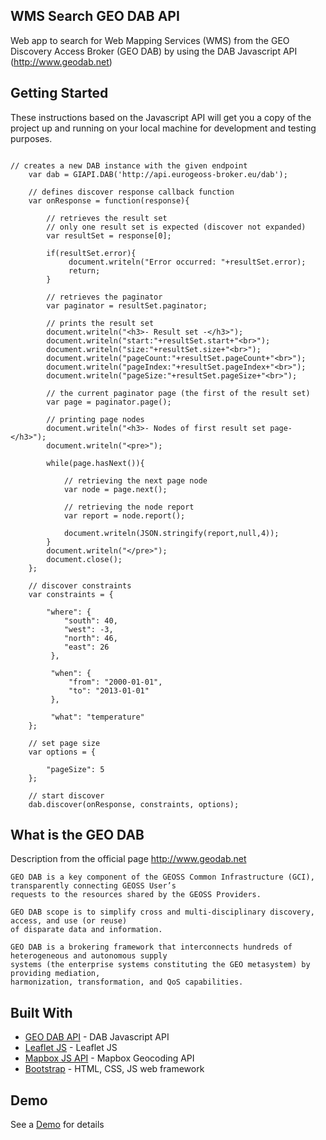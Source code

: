 ## WMS Search GEO DAB API

Web app to search for Web Mapping Services (WMS) from the GEO Discovery Access Broker (GEO DAB) by using the DAB Javascript API (http://www.geodab.net)

## Getting Started

These instructions based on the Javascript API will get you a copy of the project up and running on your local machine for development and testing purposes.

```

// creates a new DAB instance with the given endpoint
    var dab = GIAPI.DAB('http://api.eurogeoss-broker.eu/dab');

    // defines discover response callback function
    var onResponse = function(response){
    	
    	// retrieves the result set
    	// only one result set is expected (discover not expanded)     
        var resultSet = response[0];
    	
    	if(resultSet.error){
    	     document.writeln("Error occurred: "+resultSet.error); 
             return;
        }
        
        // retrieves the paginator   
        var paginator = resultSet.paginator;
                        
        // prints the result set
        document.writeln("<h3>- Result set -</h3>");
        document.writeln("start:"+resultSet.start+"<br>"); 
        document.writeln("size:"+resultSet.size+"<br>"); 
        document.writeln("pageCount:"+resultSet.pageCount+"<br>"); 
        document.writeln("pageIndex:"+resultSet.pageIndex+"<br>"); 
        document.writeln("pageSize:"+resultSet.pageSize+"<br>"); 
 
        // the current paginator page (the first of the result set)    
        var page = paginator.page();
        
        // printing page nodes
        document.writeln("<h3>- Nodes of first result set page-</h3>"); 
        document.writeln("<pre>"); 

        while(page.hasNext()){

            // retrieving the next page node
            var node = page.next();
        
            // retrieving the node report
            var report = node.report();     
                           
            document.writeln(JSON.stringify(report,null,4));
        }
        document.writeln("</pre>");
        document.close();
    };

    // discover constraints
    var constraints = {
        
        "where": {
            "south": 40,
            "west": -3,
            "north": 46,
            "east": 26
         },
         
         "when": {
             "from": "2000-01-01",
             "to": "2013-01-01"
         },
         
         "what": "temperature"               
    };
    
    // set page size
    var options = {
        
        "pageSize": 5           
    };
                
    // start discover
    dab.discover(onResponse, constraints, options);

```

## What is the GEO DAB

Description from the official page http://www.geodab.net

```
GEO DAB is a key component of the GEOSS Common Infrastructure (GCI), transparently connecting GEOSS User’s 
requests to the resources shared by the GEOSS Providers.

GEO DAB scope is to simplify cross and multi-disciplinary discovery, access, and use (or reuse) 
of disparate data and information.

GEO DAB is a brokering framework that interconnects hundreds of heterogeneous and autonomous supply 
systems (the enterprise systems constituting the GEO metasystem) by providing mediation, 
harmonization, transformation, and QoS capabilities.
```

## Built With

* [GEO DAB API](http://api.eurogeoss-broker.eu/docs/index.html) - DAB Javascript API
* [Leaflet JS](http://leafletjs.com/) - Leaflet JS
* [Mapbox JS API](https://www.mapbox.com/mapbox-gl-js/example/mapbox-gl-geocoder/) - Mapbox Geocoding API
* [Bootstrap](http://getbootstrap.com/) - HTML, CSS, JS web framework

## Demo

See a [Demo](https://cdn.rawgit.com/ChristianLanger/WMS-Search-GEO-DAB-API/3ce09598/index.html) for details

